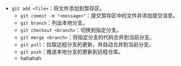 ###
- `git add <file>`：将文件添加到暂存区。
   - `git commit -m "<message>"`：提交暂存区中的文件并添加提交消息。
   - `git branch`：列出本地分支。
   - `git checkout <branch>`：切换到指定分支。
   - `git merge <branch>`：将指定分支的代码合并到当前分支。
   - `git pull`：拉取远程分支的更新，并自动合并到当前分支。
   - `git push`：推送本地分支的更新到远程仓库。
   - hahahah
